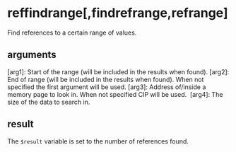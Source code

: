 ﻿# reffindrange[,findrefrange,refrange]

Find references to a certain range of values.

## arguments

[arg1]: Start of the range (will be included in the results when found).
[arg2]: End of range (will be included in the results when found). When not specified the first argument will be used.
[arg3]: Address of/inside a memory page to look in. When not specified CIP will be used. 
[arg4]: The size of the data to search in.

## result
The `$result` variable is set to the number of references found. 
